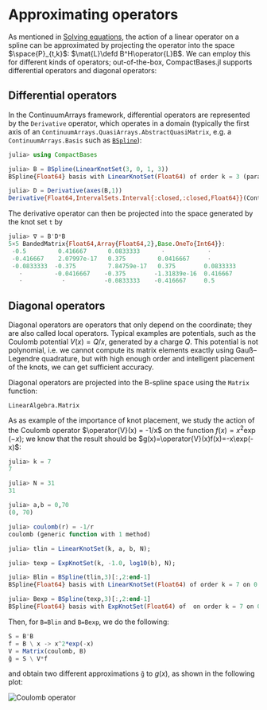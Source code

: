 # Approximating operators

As mentioned in [Solving equations](@ref), the action of a linear
operator on a spline can be approximated by projecting the operator
into the space $\space{P}_{t,k}$: $\mat{L}\defd B^H\operator{L}B$. We
can employ this for different kinds of operators; out-of-the-box,
CompactBases.jl supports differential operators and diagonal operators:

## Differential operators

In the ContinuumArrays framework, differential operators are
represented by the `Derivative` operator, which operates in a domain
(typically the first axis of an
`ContinuumArrays.QuasiArrays.AbstractQuasiMatrix`, e.g. a
`ContinuumArrays.Basis` such as [`BSpline`](@ref)):

```julia
julia> using CompactBases

julia> B = BSpline(LinearKnotSet(3, 0, 1, 3))
BSpline{Float64} basis with LinearKnotSet(Float64) of order k = 3 (parabolic) on 0.0..1.0 (3 intervals)

julia> D = Derivative(axes(B,1))
Derivative{Float64,IntervalSets.Interval{:closed,:closed,Float64}}(ContinuumArrays.QuasiArrays.Inclusion{Float64,IntervalSets.Interval{:closed,:closed,Float64}}(0.0..1.0))
```

The derivative operator can then be projected into the space generated
by the knot set `t` by

```julia
julia> ∇ = B'D*B
5×5 BandedMatrix{Float64,Array{Float64,2},Base.OneTo{Int64}}:
 -0.5         0.416667      0.0833333      ⋅            ⋅
 -0.416667    2.07997e-17   0.375         0.0416667     ⋅
 -0.0833333  -0.375         7.84759e-17   0.375        0.0833333
   ⋅         -0.0416667    -0.375        -1.31839e-16  0.416667
   ⋅           ⋅           -0.0833333    -0.416667     0.5
```

## Diagonal operators

Diagonal operators are operators that only depend on the coordinate;
they are also called local operators. Typical examples are potentials,
such as the Coulomb potential $V(x) = Q/x$, generated by a charge
$Q$. This potential is not polynomial, i.e. we cannot compute its
matrix elements exactly using Gauß–Legendre quadrature, but with high
enough order and intelligent placement of the knots, we can get
sufficient accuracy.

Diagonal operators are projected into the B-spline space using the
`Matrix` function:

```@docs
LinearAlgebra.Matrix
```

As as example of the importance of knot placement, we study the action
of the Coulomb operator $\operator{V}(x) = -1/x$ on the function
$f(x)=x^2\exp(-x)$; we know that the result should be
$g(x)=\operator{V}(x)f(x)=-x\exp(-x)$:

```julia
julia> k = 7
7

julia> N = 31
31

julia> a,b = 0,70
(0, 70)

julia> coulomb(r) = -1/r
coulomb (generic function with 1 method)

julia> tlin = LinearKnotSet(k, a, b, N);

julia> texp = ExpKnotSet(k, -1.0, log10(b), N);

julia> Blin = BSpline(tlin,3)[:,2:end-1]
BSpline{Float64} basis with LinearKnotSet(Float64) of order k = 7 on 0.0..70.0 (31 intervals), restricted to basis functions 2..36 ⊂ 1..37

julia> Bexp = BSpline(texp,3)[:,2:end-1]
BSpline{Float64} basis with ExpKnotSet(Float64) of  on order k = 7 on 0,0.1..70.00000000000001 (31 intervals), restricted to basis functions 2..36 ⊂ 1..37
```

Then, for `B=Blin` and `B=Bexp`, we do the following:

```julia
S = B'B
f = B \ x -> x^2*exp(-x)
V = Matrix(coulomb, B)
g̃ = S \ V*f
```

and obtain two different approximations `g̃` to $g(x)$, as shown in the
following plot:

![Coulomb operator](figures/diagonal-operators.svg)
